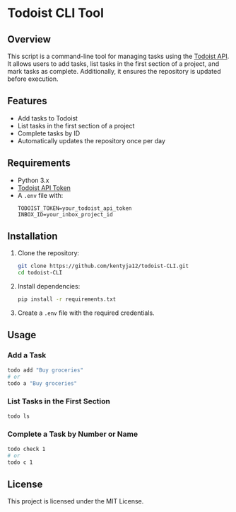 # Todoist CLI Tool

## Overview
This script is a command-line tool for managing tasks using the [Todoist API](https://developer.todoist.com/). It allows users to add tasks, list tasks in the first section of a project, and mark tasks as complete. Additionally, it ensures the repository is updated before execution.

## Features
- Add tasks to Todoist
- List tasks in the first section of a project
- Complete tasks by ID
- Automatically updates the repository once per day

## Requirements
- Python 3.x
- [Todoist API Token](https://developer.todoist.com/appconsole)
- A `.env` file with:
  ```
  TODOIST_TOKEN=your_todoist_api_token
  INBOX_ID=your_inbox_project_id
  ```

## Installation
1. Clone the repository:
   ```sh
   git clone https://github.com/kentyja12/todoist-CLI.git
   cd todoist-CLI
   ```
2. Install dependencies:
   ```sh
   pip install -r requirements.txt
   ```
3. Create a `.env` file with the required credentials.

## Usage
### Add a Task
```sh
todo add "Buy groceries"
# or
todo a "Buy groceries"
```

### List Tasks in the First Section
```sh
todo ls
```

### Complete a Task by Number or Name
```sh
todo check 1
# or
todo c 1
```

## License
This project is licensed under the MIT License.

